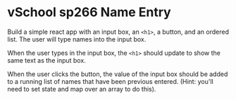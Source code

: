 # vSchool sp266 Name Entry

Build a simple react app with an input box, an `<h1>`, a button, and an ordered list. The user will type names into the input box.

When the user types in the input box, the `<h1>` should update to show the same text as the input box.

When the user clicks the button, the value of the input box should be added to a running list of names that have been previous entered. (Hint: you'll need to set state and map over an array to do this).
